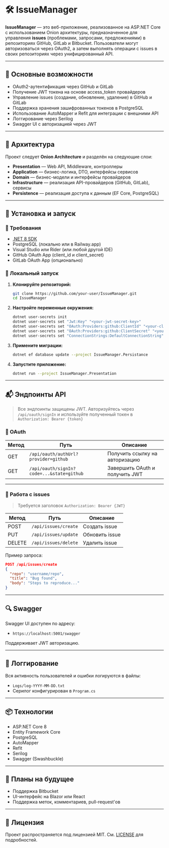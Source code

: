 # 🛠️ IssueManager

**IssueManager** — это веб-приложение, реализованное на ASP.NET Core с использованием Onion архитектуры, предназначенное для управления **issues** (проблемами, запросами, предложениями) в репозиториях GitHub, GitLab и Bitbucket. Пользователи могут авторизоваться через OAuth2, а затем выполнять операции с issues в своих репозиториях через унифицированный API.

---

## 📌 Основные возможности

- OAuth2-аутентификация через GitHub и GitLab
- Получение JWT токена на основе access_token провайдеров
- Управление issues (создание, обновление, удаление) в GitHub и GitLab
- Поддержка хранения зашифрованных токенов в PostgreSQL
- Использование AutoMapper и Refit для интеграции с внешними API
- Логгирование через Serilog
- Swagger UI с авторизацией через JWT

---

## 🧱 Архитектура

Проект следует **Onion Architecture** и разделён на следующие слои:

- **Presentation** — Web API, Middleware, контроллеры
- **Application** — бизнес-логика, DTO, интерфейсы сервисов
- **Domain** — бизнес-модели и интерфейсы провайдеров
- **Infrastructure** — реализация API-провайдеров (GitHub, GitLab), сервисы
- **Persistence** — реализация доступа к данным (EF Core, PostgreSQL)

---

## 🚀 Установка и запуск

### 🔧 Требования

- [.NET 8 SDK](https://dotnet.microsoft.com/download)
- PostgreSQL (локально или в Railway.app)
- Visual Studio или Rider (или любой другой IDE)
- GitHub OAuth App (client_id и client_secret)
- GitLab OAuth App (опционально)

### 🧪 Локальный запуск

1. **Клонируйте репозиторий:**
   ```bash
   git clone https://github.com/your-user/IssueManager.git
   cd IssueManager
   ```

2. **Настройте переменные окружения:**
   ```bash
   dotnet user-secrets init
   dotnet user-secrets set "Jwt:Key" "<your-jwt-secret-key>"
   dotnet user-secrets set "OAuth:Providers:github:ClientId" "<your-client-id>"
   dotnet user-secrets set "OAuth:Providers:github:ClientSecret" "<your-client-secret>"
   dotnet user-secrets set "ConnectionStrings:DefaultConnectionString" "Host=localhost;Database=IssueManagerDb;Username=postgres;Password=yourpassword"
   ```

3. **Примените миграции:**
   ```bash
   dotnet ef database update --project IssueManager.Persistance
   ```

4. **Запустите приложение:**
   ```bash
   dotnet run --project IssueManager.Presentation
   ```

---

## 📬 Эндпоинты API

> Все эндпоинты защищены JWT. Авторизуйтесь через `/api/oauth/signIn` и используйте полученный токен в `Authorization: Bearer {token}`

### 🔐 OAuth

| Метод | Путь                         | Описание                        |
|-------|------------------------------|----------------------------------|
| GET   | `/api/oauth/authUrl?provider=github` | Получить ссылку на авторизацию |
| GET   | `/api/oauth/signIn?code=...&state=github` | Завершить OAuth и получить JWT |

---

### 🐛 Работа с issues

> Требуется заголовок `Authorization: Bearer {JWT}`

| Метод | Путь                  | Описание                   |
|-------|------------------------|-----------------------------|
| POST  | `/api/issues/create`   | Создать issue             |
| PUT   | `/api/issues/update`   | Обновить issue            |
| DELETE| `/api/issues/delete`   | Удалить issue             |

Пример запроса:
```json
POST /api/issues/create
{
  "repo": "username/repo",
  "title": "Bug found",
  "body": "Steps to reproduce..."
}
```

---

## 🔍 Swagger

Swagger UI доступен по адресу:

- `https://localhost:5001/swagger`

Поддерживает JWT авторизацию.

---

## 📝 Логгирование

Вся активность пользователей и ошибки логируются в файлы:
- `Logs/log-YYYY-MM-DD.txt`
- Серилог конфигурирован в `Program.cs`

---

## 📦 Технологии

- ASP.NET Core 8
- Entity Framework Core
- PostgreSQL
- AutoMapper
- Refit
- Serilog
- Swagger (Swashbuckle)

---

## 🧩 Планы на будущее

- Поддержка Bitbucket
- UI-интерфейс на Blazor или React
- Поддержка меток, комментариев, pull-request'ов

---

## 🤝 Лицензия

Проект распространяется под лицензией MIT. См. [LICENSE](./LICENSE) для подробностей.
